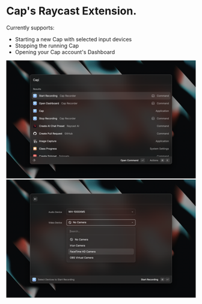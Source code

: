 # Cap's Raycast Extension.

Currently supports:
- Starting a new Cap with selected input devices
- Stopping the running Cap
- Opening your Cap account's Dashboard

![Screenshot showing Raycast open with the "Start Recording" command from Cap highlighted.](/metadata/Screenshot-1.png?raw=true)
![Screenshot showing Raycast open with the "Start Recording" command showing a form to select a microphone and camera to launch Cap with.](/metadata/Screenshot-2.png?raw=true)
